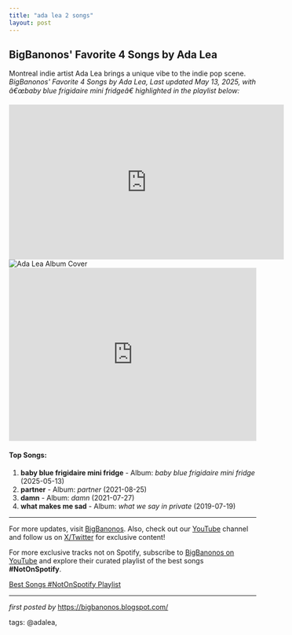 ```yaml
---
title: "ada lea 2 songs"
layout: post
---
```

<!--Ada Lea-->
<h2>BigBanonos' Favorite 4 Songs by Ada Lea</h2> <!--Introductory Text-->
<p>Montreal indie artist Ada Lea brings a unique vibe to the indie pop scene. <em>BigBanonos' Favorite 4 Songs by Ada Lea, Last updated May 13, 2025, with â€œbaby blue frigidaire mini fridgeâ€ highlighted in the playlist below:</em></p> <iframe allow="accelerometer; autoplay; clipboard-write; encrypted-media; gyroscope; picture-in-picture; web-share" allowfullscreen="" frameborder="0" height="315" referrerpolicy="strict-origin-when-cross-origin" src="https://www.youtube.com/embed/UTBmCtsAma0?si=oqo5Zkd0yhRYIKhV" title="YouTube video player" width="560"></iframe> <!--Featured Image-->
<div> <img alt="Ada Lea Album Cover" src="https://i.scdn.co/image/ab67616d00001e0240131e6e821b3c15b8486aed" />
</div> <!--Spotify Playlist Embed-->
<div> <iframe allow="autoplay; clipboard-write; encrypted-media; fullscreen; picture-in-picture" frameborder="0" height="352" loading="lazy" src="https://open.spotify.com/embed/playlist/3EbwBdaKK3vnzLWad9rEYk?utm_source=generator" width="100%"></iframe>
</div> <!--Song List-->
<h4>Top Songs:</h4>
<ol> <li><strong>baby blue frigidaire mini fridge</strong> - Album: <em>baby blue frigidaire mini fridge</em> (2025-05-13)</li> <li><strong>partner</strong> - Album: <em>partner</em> (2021-08-25)</li> <li><strong>damn</strong> - Album: <em>damn</em> (2021-07-27)</li> <li><strong>what makes me sad</strong> - Album: <em>what we say in private</em> (2019-07-19)</li>
</ol> <!--Footer Links-->
<hr />
<p>For more updates, visit <a href="https://bigbanonos.blogspot.com/" rel="noopener" target="_blank">BigBanonos</a>. Also, check out our <a href="https://www.youtube.com/@BigBanonos" target="_blank">YouTube</a> channel and follow us on <a href="https://x.com/bigbanonos" target="_blank">X/Twitter</a> for exclusive content!</p>


<!--Subscribe and Playlist Links-->
<div>
    <p>For more exclusive tracks not on Spotify, subscribe to <a href="https://www.youtube.com/@BigBanonos" target="_blank">BigBanonos on YouTube</a> and explore their curated playlist of the best songs <strong>#NotOnSpotify</strong>.</p>
    <p><a href="https://www.youtube.com/playlist?list=PLtuNtuTatqI0kFahUCbtbfenC_ET5O_tr" target="_blank">Best Songs #NotOnSpotify Playlist<br /></a></p></div>

<hr />

<p><em>first posted by</em> <a href="https://bigbanonos.blogspot.com/" rel="noopener" target="_new">https://bigbanonos.blogspot.com/</a></p>

<p>tags: @adalea,</p>
